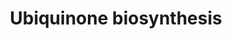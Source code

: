---
annotations:
- id: PW:0000142
  parent: classic metabolic pathway
  type: Pathway Ontology
  value: ubiquinone biosynthetic pathway
authors:
- M.Braymer
- MaintBot
- Ddigles
- Egonw
- DeSl
- Khanspers
- Eweitz
description: 'reference for curation (EC.: 4.99.1.1)  Karlberg, T., et al. Biochemistry
  (2002) 46:13499-13506. (EC:1.3.3.3) Labbe, P. Methods Enzymol (1997) 281:367-378.  SOURCE:
  SGD pathways, http://pathway.yeastgenome.org/server.html Based on http://pathway.yeastgenome.org/biocyc/'
last-edited: 2021-05-25
organisms:
- Saccharomyces cerevisiae
redirect_from:
- /index.php/Pathway:WP308
- /instance/WP308
revision: null
schema-jsonld:
- '@context': https://schema.org/
  '@id': https://wikipathways.github.io/pathways/WP308.html
  '@type': Dataset
  creator:
    '@type': Organization
    name: WikiPathways
  description: 'reference for curation (EC.: 4.99.1.1)  Karlberg, T., et al. Biochemistry
    (2002) 46:13499-13506. (EC:1.3.3.3) Labbe, P. Methods Enzymol (1997) 281:367-378.  SOURCE:
    SGD pathways, http://pathway.yeastgenome.org/server.html Based on http://pathway.yeastgenome.org/biocyc/'
  keywords:
  - ATP
  - BTS1
  - CAT5
  - COQ1
  - COQ2
  - COQ3
  - COQ5
  - COQ6
  - Coenzyme A
  - ERG20
  - L-tyrosine
  - NADH
  - acetyl-CoA
  - chorismate
  - geranylgeranyl-PP
  - pyrophosphate
  license: CC0
  name: Ubiquinone biosynthesis
seo: CreativeWork
title: Ubiquinone biosynthesis
wpid: WP308
---